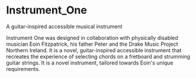 # Instrument_One
A guitar-inspired accessible musical instrument

Instrument One was designed in collaboration with physically disabled musician Eoin Fitzpatrick, his father Peter and the Drake Music Project Northern Ireland. It is a novel, guitar-inspired accessible instrument that recreates the experience of selecting chords on a fretboard and strumming guitar strings. It is a novel instrument, tailored towards Eoin's unique requirements.
